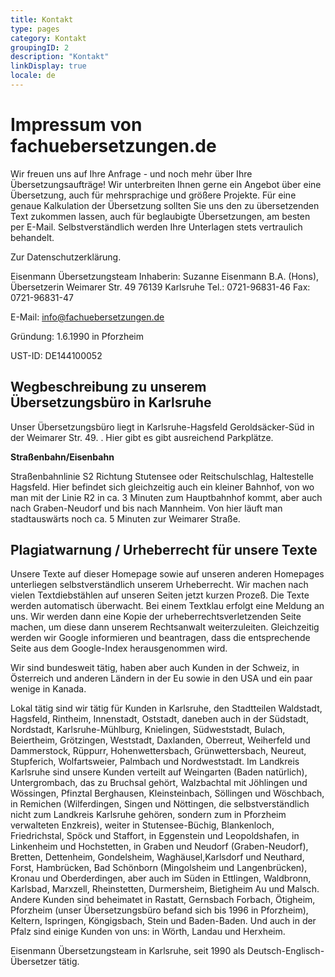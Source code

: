 ```yaml
---
title: Kontakt
type: pages
category: Kontakt
groupingID: 2
description: "Kontakt"
linkDisplay: true
locale: de
--- 
```


# Impressum von fachuebersetzungen.de

Wir freuen uns auf Ihre Anfrage - und noch mehr über Ihre Übersetzungsaufträge! Wir unterbreiten Ihnen gerne ein Angebot über eine Übersetzung, auch für mehrsprachige und größere Projekte. Für eine genaue Kalkulation der Übersetzung sollten Sie uns den zu übersetzenden Text zukommen lassen, auch für beglaubigte Übersetzungen, am besten per E-Mail. Selbstverständlich werden Ihre Unterlagen stets vertraulich behandelt.

Zur Datenschutzerklärung.

 
Eisenmann Übersetzungsteam
Inhaberin: Suzanne Eisenmann B.A. (Hons), Übersetzerin
Weimarer Str. 49
76139 Karlsruhe
Tel.: 0721-96831-46
Fax: 0721-96831-47

E-Mail: info@fachuebersetzungen.de

Gründung: 1.6.1990 in Pforzheim

UST-ID: DE144100052

## Wegbeschreibung zu unserem Übersetzungsbüro in Karlsruhe
Unser  Übersetzungsbüro liegt in Karlsruhe-Hagsfeld Geroldsäcker-Süd in der Weimarer Str. 49. . Hier gibt es gibt ausreichend Parkplätze.

**Straßenbahn/Eisenbahn**

Straßenbahnlinie S2 Richtung Stutensee oder Reitschulschlag, Haltestelle Hagsfeld. Hier befindet sich gleichzeitig auch  ein kleiner Bahnhof, von wo man mit der Linie R2 in ca. 3 Minuten zum Hauptbahnhof kommt, aber auch nach Graben-Neudorf und bis nach Mannheim. 
Von hier läuft man stadtauswärts noch ca. 5 Minuten zur Weimarer Straße.

## Plagiatwarnung / Urheberrecht für unsere Texte
Unsere Texte auf dieser Homepage sowie auf unseren anderen Homepages unterliegen selbstverständlich unserem Urheberrecht.  Wir machen nach vielen Textdiebstählen auf unseren Seiten jetzt kurzen Prozeß. Die Texte werden automatisch überwacht. Bei einem Textklau erfolgt eine Meldung an uns. Wir werden dann eine Kopie der urheberrechtsverletzenden Seite machen, um diese dann unserem Rechtsanwalt weiterzuleiten. Gleichzeitig werden wir Google informieren und beantragen, dass die entsprechende Seite aus dem Google-Index herausgenommen wird.

Wir sind bundesweit tätig, haben aber auch Kunden in der Schweiz, in Österreich und anderen Ländern in der Eu sowie in den USA und ein paar wenige in Kanada.

Lokal tätig sind wir tätig für Kunden in Karlsruhe, den Stadtteilen Waldstadt, Hagsfeld, Rintheim, Innenstadt, Oststadt, daneben auch in der Südstadt, Nordstadt, Karlsruhe-Mühlburg, Knielingen, Südweststadt, Bulach, Beiertheim, Grötzingen, Weststadt, Daxlanden, Oberreut, Weiherfeld und Dammerstock, Rüppurr, Hohenwettersbach, Grünwettersbach, Neureut, Stupferich, Wolfartsweier, Palmbach und Nordweststadt. Im Landkreis Karlsruhe sind unsere Kunden verteilt auf Weingarten (Baden natürlich), Untergrombach, das zu Bruchsal gehört, Walzbachtal mit Jöhlingen und Wössingen, Pfinztal Berghausen, Kleinsteinbach, Söllingen und Wöschbach, in Remichen (Wilferdingen, Singen und Nöttingen, die selbstverständlich nicht zum Landkreis Karlsruhe gehören, sondern zum in Pforzheim verwalteten Enzkreis), weiter in Stutensee-Büchig, Blankenloch, Friedrichstal, Spöck und Staffort, in Eggenstein und Leopoldshafen, in Linkenheim und Hochstetten, in Graben und Neudorf (Graben-Neudorf), Bretten, Dettenheim, Gondelsheim, Waghäusel,Karlsdorf und Neuthard, Forst, Hambrücken, Bad Schönborn (Mingolsheim und Langenbrücken), Kronau und Oberderdingen, aber auch im Süden in Ettlingen, Waldbronn,  Karlsbad, Marxzell, Rheinstetten, Durmersheim, Bietigheim Au und Malsch. Andere Kunden sind beheimatet in Rastatt, Gernsbach Forbach, Ötigheim, Pforzheim (unser Übersetzungsbüro befand sich bis 1996 in Pforzheim), Keltern, Ispringen, Köngigsbach, Stein und Baden-Baden. Und auch in der Pfalz sind einige Kunden von uns: in Wörth, Landau und Herxheim.

Eisenmann Übersetzungsteam in Karlsruhe, seit 1990 als Deutsch-Englisch-Übersetzer tätig.

